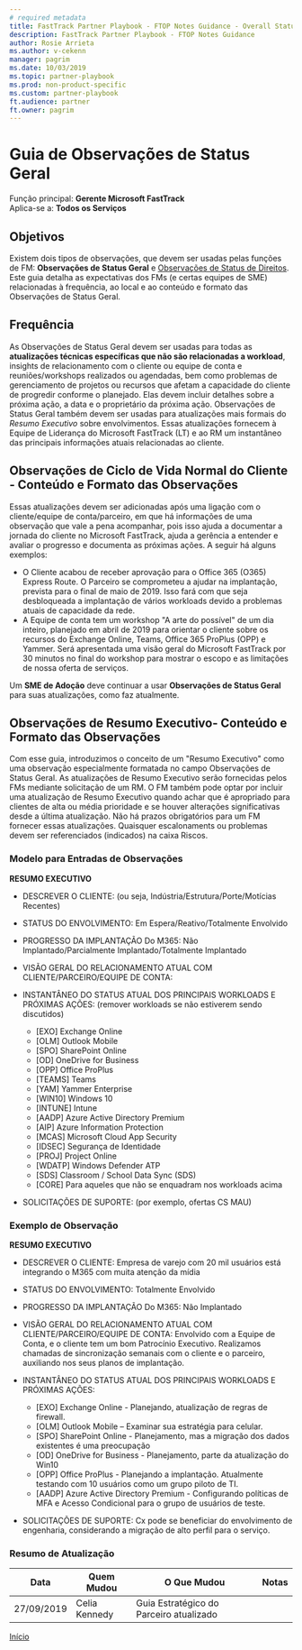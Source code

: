 ```yaml
---  
# required metadata  
title: FastTrack Partner Playbook - FTOP Notes Guidance - Overall Status
description: FastTrack Partner Playbook - FTOP Notes Guidance 
author: Rosie Arrieta  
ms.author: v-cekenn
manager: pagrim
ms.date: 10/03/2019  
ms.topic: partner-playbook  
ms.prod: non-product-specific
ms.custom: partner-playbook  
ft.audience: partner  
ft.owner: pagrim
---
```


# Guia de Observações de Status Geral

Função principal: **Gerente Microsoft FastTrack**  
Aplica-se a: **Todos os Serviços**

## Objetivos

Existem dois tipos de observações, que devem ser usadas pelas funções de FM: **Observações de Status Geral** e [Observações de Status de Direitos](status-guidance-entitlement-status-notes-pr.md). Este guia detalha as expectativas dos FMs (e certas equipes de SME) relacionadas à frequência, ao local e ao conteúdo e formato das Observações de Status Geral.


## Frequência

As Observações de Status Geral devem ser usadas para todas as **atualizações técnicas específicas que não são relacionadas a workload**, insights de relacionamento com o cliente ou equipe de conta e reuniões/workshops realizados ou agendadas, bem como problemas de gerenciamento de projetos ou recursos que afetam a capacidade do cliente de progredir conforme o planejado. Elas devem incluir detalhes sobre a próxima ação, a data e o proprietário da próxima ação. Observações de Status Geral também devem ser usadas para atualizações mais formais do *Resumo Executivo* sobre envolvimentos. Essas atualizações fornecem à Equipe de Liderança do Microsoft FastTrack (LT) e ao RM um instantâneo das principais informações atuais relacionadas ao cliente. 

## Observações de Ciclo de Vida Normal do Cliente - Conteúdo e Formato das Observações

Essas atualizações devem ser adicionadas após uma ligação com o cliente/equipe de conta/parceiro, em que há informações de uma observação que vale a pena acompanhar, pois isso ajuda a documentar a jornada do cliente no Microsoft FastTrack, ajuda a gerência a entender e avaliar o progresso e documenta as próximas ações. A seguir há alguns exemplos:

 -  O Cliente acabou de receber aprovação para o Office 365 (O365) Express Route. O Parceiro se comprometeu a ajudar na implantação, prevista para o final de maio de 2019. Isso fará com que seja desbloqueada a implantação de vários workloads devido a problemas atuais de capacidade da rede. 
 -  A Equipe de conta tem um workshop "A arte do possível" de um dia inteiro, planejado em abril de 2019 para orientar o cliente sobre os recursos do Exchange Online, Teams, Office 365 ProPlus (OPP) e Yammer. Será apresentada uma visão geral do Microsoft FastTrack por 30 minutos no final do workshop para mostrar o escopo e as limitações de nossa oferta de serviços. 

Um **SME de Adoção** deve continuar a usar **Observações de Status Geral** para suas atualizações, como faz atualmente. 

## Observações de Resumo Executivo- Conteúdo e Formato das Observações

Com esse guia, introduzimos o conceito de um "Resumo Executivo" como uma observação especialmente formatada no campo Observações de Status Geral. As atualizações de Resumo Executivo serão fornecidas pelos FMs mediante solicitação de um RM. O FM também pode optar por incluir uma atualização de Resumo Executivo quando achar que é apropriado para clientes de alta ou média prioridade e se houver alterações significativas desde a última atualização. Não há prazos obrigatórios para um FM fornecer essas atualizações. Quaisquer escalonaments ou problemas devem ser referenciados (indicados) na caixa Riscos.

### Modelo para Entradas de Observações

**RESUMO EXECUTIVO**

- DESCREVER O CLIENTE: (ou seja, Indústria/Estrutura/Porte/Motícias Recentes)
- STATUS DO ENVOLVIMENTO: Em Espera/Reativo/Totalmente Envolvido 
- PROGRESSO DA IMPLANTAÇÃO Do M365: Não Implantado/Parcialmente Implantado/Totalmente Implantado 
- VISÃO GERAL DO RELACIONAMENTO ATUAL COM CLIENTE/PARCEIRO/EQUIPE DE CONTA: 
- INSTANTÂNEO DO STATUS ATUAL DOS PRINCIPAIS WORKLOADS E PRÓXIMAS AÇÕES: (remover workloads se não estiverem sendo discutidos) 

   -  [EXO]  Exchange Online
   -  [OLM]  Outlook Mobile 
   -  [SPO]  SharePoint Online
   -  [OD]  OneDrive for Business
   -  [OPP]  Office ProPlus
   -  [TEAMS]  Teams
   -  [YAM]  Yammer Enterprise
   -  [WIN10]  Windows 10
   -  [INTUNE]  Intune
   -  [AADP]  Azure Active Directory Premium
   -  [AIP]  Azure Information Protection
   -  [MCAS]  Microsoft Cloud App Security
   -  [IDSEC]  Segurança de Identidade
   -  [PROJ]      Project Online
   -  [WDATP]  Windows Defender ATP
   -  [SDS]  Classroom / School Data Sync (SDS)
   -  [CORE]  Para aqueles que não se enquadram nos workloads acima

- SOLICITAÇÕES DE SUPORTE: (por exemplo, ofertas CS MAU)

### Exemplo de Observação

**RESUMO EXECUTIVO**

- DESCREVER O CLIENTE: Empresa de varejo com 20 mil usuários está integrando o M365 com muita atenção da mídia
- STATUS DO ENVOLVIMENTO: Totalmente Envolvido 
- PROGRESSO DA IMPLANTAÇÃO Do M365: Não Implantado 
- VISÃO GERAL DO RELACIONAMENTO ATUAL COM CLIENTE/PARCEIRO/EQUIPE DE CONTA: Envolvido com a Equipe de Conta, e o cliente tem um bom Patrocínio Executivo. Realizamos chamadas de sincronização semanais com o cliente e o parceiro, auxiliando nos seus planos de implantação.
- INSTANTÂNEO DO STATUS ATUAL DOS PRINCIPAIS WORKLOADS E PRÓXIMAS AÇÕES:

   -  [EXO]  Exchange Online - Planejando, atualização de regras de firewall.
   -  [OLM]  Outlook Mobile – Examinar sua estratégia para celular.
   -  [SPO]  SharePoint Online - Planejamento, mas a migração dos dados existentes é uma preocupação
   -  [OD]  OneDrive for Business - Planejamento, parte da atualização do Win10
   -  [OPP]  Office ProPlus - Planejando a implantação. Atualmente testando com 10 usuários como um grupo piloto de TI.
   -  [AADP]  Azure Active Directory Premium - Configurando políticas de MFA e Acesso Condicional para o grupo de usuários de teste.

- SOLICITAÇÕES DE SUPORTE: Cx pode se beneficiar do envolvimento de engenharia, considerando a migração de alto perfil para o serviço.

### Resumo de Atualização

|Data|Quem Mudou|O Que Mudou|Notas|
|---------|---------------|----------------------------|-------------|
|27/09/2019| Celia Kennedy| Guia Estratégico do Parceiro atualizado| |

[Início](http://partner-docs.microsoft.com)

